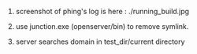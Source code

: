 1. screenshot of phing's log is here : ./running_build.jpg

2. use junction.exe (openserver/bin) to remove symlink.

3. server searches domain in test_dir/current directory
